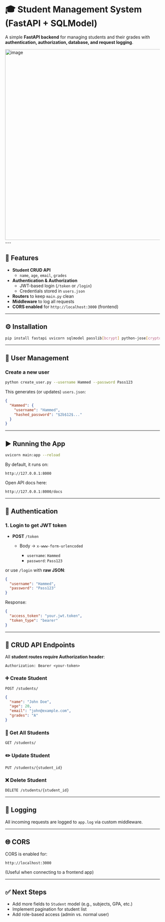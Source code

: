 
# 🎓 Student Management System (FastAPI + SQLModel)

A simple **FastAPI backend** for managing students and their grades with **authentication, authorization, database, and request logging**.

<img width="835" height="619" alt="image" src="https://github.com/user-attachments/assets/71d1da80-a8f6-4fa0-9f55-74e06b65be21" />
---

## 🚀 Features
- **Student CRUD API**  
  - `name`, `age`, `email`, `grades`
- **Authentication & Authorization**  
  - JWT-based login (`/token` or `/login`)
  - Credentials stored in `users.json`
- **Routers** to keep `main.py` clean
- **Middleware** to log all requests
- **CORS enabled** for `http://localhost:3000` (frontend)

---

## ⚙️ Installation

```bash
pip install fastapi uvicorn sqlmodel passlib[bcrypt] python-jose[cryptography]
```

---

## 👤 User Management

### Create a new user

```bash
python create_user.py --username Hammed --password Pass123
```

This generates (or updates) `users.json`:

```json
{
  "Hammed": {
    "username": "Hammed",
    "hashed_password": "$2b$12$..."
  }
}
```

---

## ▶️ Running the App

```bash
uvicorn main:app --reload
```

By default, it runs on:

```
http://127.0.0.1:8000
```

Open API docs here:

```
http://127.0.0.1:8000/docs
```

---

## 🔑 Authentication

### 1. Login to get JWT token

* **POST** `/token`

  * Body → `x-www-form-urlencoded`

    * `username`: `Hammed`
    * `password`: `Pass123`

or use `/login` with **raw JSON**:

```json
{
  "username": "Hammed",
  "password": "Pass123"
}
```

Response:

```json
{
  "access_token": "your.jwt.token",
  "token_type": "bearer"
}
```

---

## 📌 CRUD API Endpoints

All **student routes require Authorization header**:

```
Authorization: Bearer <your-token>
```

### ➕ Create Student

```http
POST /students/
```

```json
{
  "name": "John Doe",
  "age": 20,
  "email": "john@example.com",
  "grades": "A"
}
```

### 📖 Get All Students

```http
GET /students/
```

### ✏️ Update Student

```http
PUT /students/{student_id}
```

### ❌ Delete Student

```http
DELETE /students/{student_id}
```

---

## 📝 Logging

All incoming requests are logged to `app.log` via custom middleware.

---

## 🌐 CORS

CORS is enabled for:

```
http://localhost:3000
```

(Useful when connecting to a frontend app)

---

## ✅ Next Steps

* Add more fields to `Student` model (e.g., subjects, GPA, etc.)
* Implement pagination for student list
* Add role-based access (admin vs. normal user)

